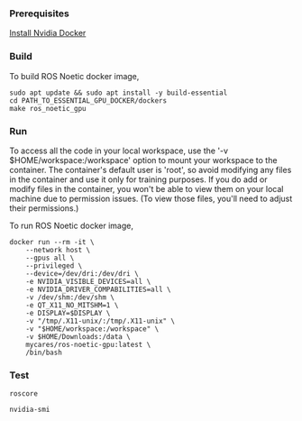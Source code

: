 ### Prerequisites
[Install Nvidia Docker](https://github.com/UoA-CARES/essential-gpu-docker/blob/main/ADMINISTRATOR.md#install-nvidia-docker)

### Build 

To build ROS Noetic docker image, 
```
sudo apt update && sudo apt install -y build-essential
cd PATH_TO_ESSENTIAL_GPU_DOCKER/dockers
make ros_noetic_gpu
```


### Run
To access all the code in your local workspace, use the '-v $HOME/workspace:/workspace' option to mount your workspace to the container. The container's default user is 'root', so avoid modifying any files in the container and use it only for training purposes. If you do add or modify files in the container, you won't be able to view them on your local machine due to permission issues. (To view those files, you'll need to adjust their permissions.)

To run ROS Noetic docker image, 
```
docker run --rm -it \
    --network host \
    --gpus all \
    --privileged \
    --device=/dev/dri:/dev/dri \
    -e NVIDIA_VISIBLE_DEVICES=all \
    -e NVIDIA_DRIVER_COMPABILITIES=all \
    -v /dev/shm:/dev/shm \
    -e QT_X11_NO_MITSHM=1 \
    -e DISPLAY=$DISPLAY \
    -v "/tmp/.X11-unix/:/tmp/.X11-unix" \
    -v "$HOME/workspace:/workspace" \
    -v $HOME/Downloads:/data \
    mycares/ros-noetic-gpu:latest \
    /bin/bash
```

### Test

```
roscore 
```
```
nvidia-smi
```

